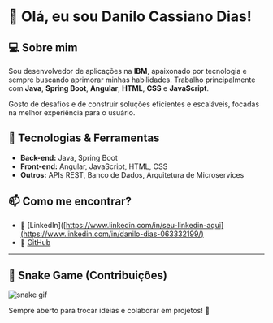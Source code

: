 # 👋 Olá, eu sou Danilo Cassiano Dias! 

## 💻 Sobre mim
Sou desenvolvedor de aplicações na **IBM**, apaixonado por tecnologia e sempre buscando aprimorar minhas habilidades. Trabalho principalmente com **Java**, **Spring Boot**, **Angular**, **HTML**, **CSS** e **JavaScript**.

Gosto de desafios e de construir soluções eficientes e escaláveis, focadas na melhor experiência para o usuário.

## 🚀 Tecnologias & Ferramentas
- **Back-end:** Java, Spring Boot  
- **Front-end:** Angular, JavaScript, HTML, CSS  
- **Outros:** APIs REST, Banco de Dados, Arquitetura de Microservices  

## 📫 Como me encontrar?
- 💼 [LinkedIn]([https://www.linkedin.com/in/seu-linkedin-aqui](https://www.linkedin.com/in/danilo-dias-063332199/)  
- 🔧 [GitHub](https://github.com/seu-usuario-aqui)  

---

## 🐍 Snake Game (Contribuições)
![snake gif](https://github.com/dcassianodias/dcassianodias/blob/output/github-contribution-grid-snake.svg)

Sempre aberto para trocar ideias e colaborar em projetos! 🚀  
